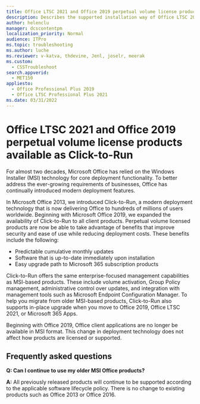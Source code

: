 ```yaml
---
title: Office LTSC 2021 and Office 2019 perpetual volume license products available as Click-to-Run
description: Describes the supported installation way of Office LTSC 2021 and Office 2019.
author: helenclu
manager: dcscontentpm
localization_priority: Normal
audience: ITPro
ms.topic: troubleshooting
ms.author: luche
ms.reviewer: v-katva, thdevine, Jenl, joselr, meerak
ms.custom: 
  - CSSTroubleshoot
search.appverid: 
  - MET150
appliesto: 
  - Office Professional Plus 2019
  - Office LTSC Professional Plus 2021
ms.date: 03/31/2022
---
```

# Office LTSC 2021 and Office 2019 perpetual volume license products available as Click-to-Run

For almost two decades, Microsoft Office has relied on the Windows Installer (MSI) technology for core deployment functionality. To better address the ever-growing requirements of businesses, Office has continually introduced modern deployment features.

In Microsoft Office 2013, we introduced Click-to-Run, a modern deployment technology that is now delivering Office to hundreds of millions of users worldwide. Beginning with Microsoft Office 2019, we expanded the availability of Click-to-Run to all client products. Perpetual volume licensed products are now be able to take advantage of benefits that improve security and ease of use while reducing deployment costs. These benefits include the following:

- Predictable cumulative monthly updates
- Software that is up-to-date immediately upon installation
- Easy upgrade path to Microsoft 365 subscription products

Click-to-Run offers the same enterprise-focused management capabilities as MSI-based products. These include volume activation, Group Policy management, administrative control over updates, and integration with management tools such as Microsoft Endpoint Configuration Manager. To help you migrate from older MSI-based products, Click-to-Run also supports in-place upgrade when you move to Office 2019, Office LTSC 2021, or Microsoft 365 Apps.

Beginning with Office 2019, Office client applications are no longer be available in MSI format. This change in deployment technology does not affect how products are licensed or supported.

## Frequently asked questions

**Q: Can I continue to use my older MSI Office products?**

**A:** All previously released products will continue to be supported according to the applicable software lifecycle policy. There is no change to existing products such as Office 2013 or Office 2016. 
